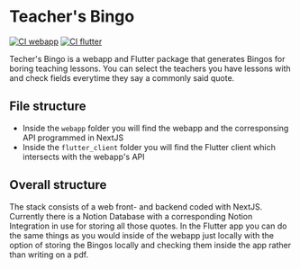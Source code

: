 # Teacher's Bingo

[![CI webapp](https://github.com/DerLev/teachers-bingo/actions/workflows/integration-webapp.yml/badge.svg?branch=main&event=push)](https://github.com/DerLev/teachers-bingo/actions/workflows/integration-webapp.yml) [![CI flutter](https://github.com/DerLev/teachers-bingo/actions/workflows/integration-flutter.yml/badge.svg?branch=main&event=push)](https://github.com/DerLev/teachers-bingo/actions/workflows/integration-flutter.yml)

Techer's Bingo is a webapp and Flutter package that generates Bingos for boring 
teaching lessons. You can select the teachers you have lessons with and check 
fields everytime they say a commonly said quote.

## File structure

* Inside the `webapp` folder you will find the webapp and the corresponsing API 
  programmed in NextJS
* Inside the `flutter_client` folder you will find the Flutter client which 
  intersects with the webapp's API

## Overall structure

The stack consists of a web front- and backend coded with NextJS. Currently 
there is a Notion Database with a corresponding Notion Integration in use for 
storing all those quotes. In the Flutter app you can do the same things as you 
would inside of the webapp just locally with the option of storing the Bingos 
locally and checking them inside the app rather than writing on a pdf.
